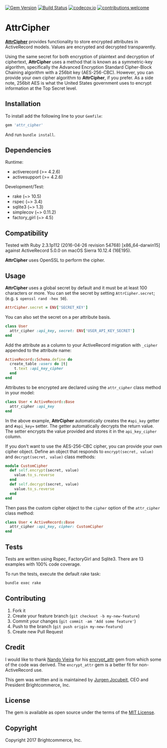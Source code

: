 [![Gem Version](https://badge.fury.io/rb/attr_cipher.svg)](https://badge.fury.io/rb/attr_cipher)
[![Build Status](https://travis-ci.org/brightcommerce/attr_cipher.svg?branch=master)](https://travis-ci.org/brightcommerce/attr_cipher)
[![codecov.io](https://codecov.io/github/brightcommerce/attr_cipher/coverage.svg?branch=master)](https://codecov.io/github/brightcommerce/attr_cipher?branch=master)
[![contributions welcome](https://img.shields.io/badge/contributions-welcome-brightgreen.svg?style=flat)](https://github.com/brightcommerce/attr_cipher/pulls)

# AttrCipher

[**AttrCipher**](https://github.com/brightcommerce/attr_cipher) provides functionality to store encrypted attributes in ActiveRecord models. Values are encrypted and decrypted transparently.

Using the same secret for both encryption of plaintext and decryption of ciphertext, **AttrCipher** uses a method that is known as a symmetric-key algorithm, specifically the Advanced Encryption Standard Cipher-Block Chaining algorithm with a 256bit key (AES-256-CBC). However, you can provide your own cipher algorithm to **AttrCipher**, if you prefer. As a side note, 256bit AES is what the United States government uses to encrypt information at the Top Secret level.

## Installation

To install add the following line to your `Gemfile`:

``` ruby
gem 'attr_cipher'
```

And run `bundle install`.

## Dependencies

Runtime:
- activerecord (>= 4.2.6)
- activesupport (>= 4.2.6)

Development/Test:
- rake (~> 10.5)
- rspec (~> 3.4)
- sqlite3 (~> 1.3)
- simplecov (~> 0.11.2)
- factory_girl (~> 4.5)

## Compatibility

Tested with Ruby 2.3.1p112 (2016-04-26 revision 54768) [x86_64-darwin15] against ActiveRecord 5.0.0 on macOS Sierra 10.12.4 (16E195).

**AttrCipher** uses OpenSSL to perform the cipher.

## Usage

**AttrCipher** uses a global secret by default and it must be at least 100 characters or more. You can set the secret by setting `AttrCipher.secret`; (e.g. `$ openssl rand -hex 50`).

```ruby
AttrCipher.secret = ENV['SECRET_KEY']
```

You can also set the secret on a per attribute basis.

```ruby
class User
  attr_cipher :api_key, secret: ENV['USER_API_KEY_SECRET']
end
```

Add the attribute as a column to your ActiveRecord migration with `_cipher` appended to the attribute name:

```ruby
ActiveRecord::Schema.define do
  create_table :users do |t|
    t.text :api_key_cipher
  end
end
```

Attributes to be encrypted are declared using the `attr_cipher` class method in your model:

```ruby
class User < ActiveRecord::Base
  attr_cipher :api_key
end
```

In the above example, **AttrCipher** automatically creates the `#api_key` getter and `#api_key=` setter. The getter automatically decrypts the return value. The setter encrypts the value provided and stores it in the `api_key_cipher` column.

If you don't want to use the AES-256-CBC cipher, you can provide your own cipher object. Define an object that responds to `encrypt(secret, value)` and `decrypt(secret, value)` class methods:

```ruby
module CustomCipher
  def self.encrypt(secret, value)
    value.to_s.reverse
  end
  def self.decrypt(secret, value)
    value.to_s.reverse
  end
end
```

Then pass the custom cipher object to the `cipher` option of the `attr_cipher` class method:

```ruby
class User < ActiveRecord::Base
  attr_cipher :api_key, cipher: CustomCipher
end
```

## Tests

Tests are written using Rspec, FactoryGirl and Sqlite3. There are 13 examples with 100% code coverage.

To run the tests, execute the default rake task:

``` bash
bundle exec rake
```

## Contributing

1. Fork it
2. Create your feature branch (`git checkout -b my-new-feature`)
3. Commit your changes (`git commit -am 'Add some feature'`)
4. Push to the branch (`git push origin my-new-feature`)
5. Create new Pull Request

## Credit

I would like to thank [Nando Vieira](http://nandovieira.com/) for his [encrypt_attr](https://github.com/fnando/encrypt_attr) gem from which some of the code was derived. The `encrypt_attr` gem is a better fit for non-ActiveRecord use.

This gem was written and is maintained by [Jurgen Jocubeit](https://github.com/JurgenJocubeit), CEO and President Brightcommerce, Inc.

## License

The gem is available as open source under the terms of the [MIT License](http://opensource.org/licenses/MIT).

## Copyright

Copyright 2017 Brightcommerce, Inc.
